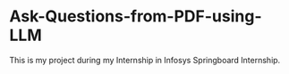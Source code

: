 # Ask-Questions-from-PDF-using-LLM
This is my project during my Internship in Infosys Springboard Internship.
